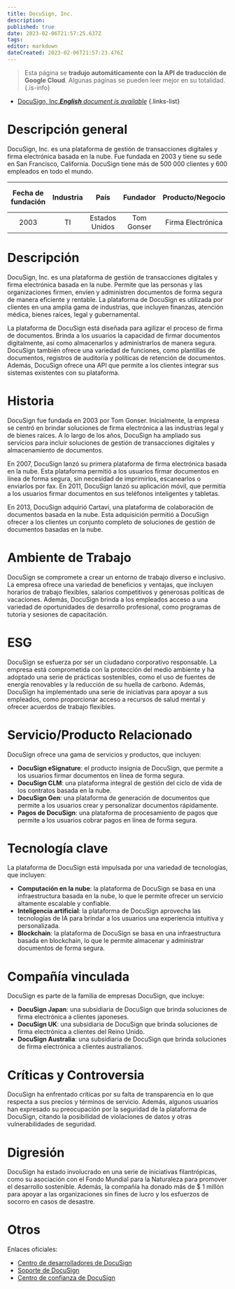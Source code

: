 ```yaml
---
title: DocuSign, Inc.
description: 
published: true
date: 2023-02-06T21:57:25.637Z
tags: 
editor: markdown
dateCreated: 2023-02-06T21:57:23.476Z
---
```


> Esta página se **tradujo automáticamente con la API de traducción de Google Cloud**.
Algunas páginas se pueden leer mejor en su totalidad.{.is-info}



- [DocuSign, Inc.***English** document is available*](/en/Knowledge-base/Dictionary/Company/docusign-inc-)
{.links-list}


# Descripción general

DocuSign, Inc. es una plataforma de gestión de transacciones digitales y firma electrónica basada en la nube. Fue fundada en 2003 y tiene su sede en San Francisco, California. DocuSign tiene más de 500 000 clientes y 600 empleados en todo el mundo.

| Fecha de fundación | Industria | País | Fundador | Producto/Negocio | Número de empleados | Ubicación de la Sede | Sitio web de la empresa |
| :----------------: | :-----: | :----: | :----: | :--------------: | :----------------: | :--------------------: | :--------------: |
| 2003 | TI | Estados Unidos | Tom Gonser | Firma Electrónica | 600 | San Francisco | [docusign.com](https://www.docusign.com/) |

# Descripción

DocuSign, Inc. es una plataforma de gestión de transacciones digitales y firma electrónica basada en la nube. Permite que las personas y las organizaciones firmen, envíen y administren documentos de forma segura de manera eficiente y rentable. La plataforma de DocuSign es utilizada por clientes en una amplia gama de industrias, que incluyen finanzas, atención médica, bienes raíces, legal y gubernamental.

La plataforma de DocuSign está diseñada para agilizar el proceso de firma de documentos. Brinda a los usuarios la capacidad de firmar documentos digitalmente, así como almacenarlos y administrarlos de manera segura. DocuSign también ofrece una variedad de funciones, como plantillas de documentos, registros de auditoría y políticas de retención de documentos. Además, DocuSign ofrece una API que permite a los clientes integrar sus sistemas existentes con su plataforma.

# Historia

DocuSign fue fundada en 2003 por Tom Gonser. Inicialmente, la empresa se centró en brindar soluciones de firma electrónica a las industrias legal y de bienes raíces. A lo largo de los años, DocuSign ha ampliado sus servicios para incluir soluciones de gestión de transacciones digitales y almacenamiento de documentos.

En 2007, DocuSign lanzó su primera plataforma de firma electrónica basada en la nube. Esta plataforma permitió a los usuarios firmar documentos en línea de forma segura, sin necesidad de imprimirlos, escanearlos o enviarlos por fax. En 2011, DocuSign lanzó su aplicación móvil, que permitía a los usuarios firmar documentos en sus teléfonos inteligentes y tabletas.

En 2013, DocuSign adquirió Cartavi, una plataforma de colaboración de documentos basada en la nube. Esta adquisición permitió a DocuSign ofrecer a los clientes un conjunto completo de soluciones de gestión de documentos basadas en la nube.

# Ambiente de Trabajo

DocuSign se compromete a crear un entorno de trabajo diverso e inclusivo. La empresa ofrece una variedad de beneficios y ventajas, que incluyen horarios de trabajo flexibles, salarios competitivos y generosas políticas de vacaciones. Además, DocuSign brinda a los empleados acceso a una variedad de oportunidades de desarrollo profesional, como programas de tutoría y sesiones de capacitación.

# ESG

DocuSign se esfuerza por ser un ciudadano corporativo responsable. La empresa está comprometida con la protección del medio ambiente y ha adoptado una serie de prácticas sostenibles, como el uso de fuentes de energía renovables y la reducción de su huella de carbono. Además, DocuSign ha implementado una serie de iniciativas para apoyar a sus empleados, como proporcionar acceso a recursos de salud mental y ofrecer acuerdos de trabajo flexibles.

# Servicio/Producto Relacionado

DocuSign ofrece una gama de servicios y productos, que incluyen:

* **DocuSign eSignature**: el producto insignia de DocuSign, que permite a los usuarios firmar documentos en línea de forma segura.
* **DocuSign CLM**: una plataforma integral de gestión del ciclo de vida de los contratos basada en la nube.
* **DocuSign Gen**: una plataforma de generación de documentos que permite a los usuarios crear y personalizar documentos rápidamente.
* **Pagos de DocuSign**: una plataforma de procesamiento de pagos que permite a los usuarios cobrar pagos en línea de forma segura.

# Tecnología clave

La plataforma de DocuSign está impulsada por una variedad de tecnologías, que incluyen:

* **Computación en la nube**: la plataforma de DocuSign se basa en una infraestructura basada en la nube, lo que le permite ofrecer un servicio altamente escalable y confiable.
* **Inteligencia artificial**: la plataforma de DocuSign aprovecha las tecnologías de IA para brindar a los usuarios una experiencia intuitiva y personalizada.
* **Blockchain**: la plataforma de DocuSign se basa en una infraestructura basada en blockchain, lo que le permite almacenar y administrar documentos de forma segura.

# Compañía vinculada

DocuSign es parte de la familia de empresas DocuSign, que incluye:

* **DocuSign Japan**: una subsidiaria de DocuSign que brinda soluciones de firma electrónica a clientes japoneses.
* **DocuSign UK**: una subsidiaria de DocuSign que brinda soluciones de firma electrónica a clientes del Reino Unido.
* **DocuSign Australia**: una subsidiaria de DocuSign que brinda soluciones de firma electrónica a clientes australianos.

# Críticas y Controversia

DocuSign ha enfrentado críticas por su falta de transparencia en lo que respecta a sus precios y términos de servicio. Además, algunos usuarios han expresado su preocupación por la seguridad de la plataforma de DocuSign, citando la posibilidad de violaciones de datos y otras vulnerabilidades de seguridad.

# Digresión

DocuSign ha estado involucrado en una serie de iniciativas filantrópicas, como su asociación con el Fondo Mundial para la Naturaleza para promover el desarrollo sostenible. Además, la compañía ha donado más de $ 1 millón para apoyar a las organizaciones sin fines de lucro y los esfuerzos de socorro en casos de desastre.

# Otros

Enlaces oficiales:

* [Centro de desarrolladores de DocuSign](https://developers.docusign.com/)
* [Soporte de DocuSign](https://support.docusign.com/)
* [Centro de confianza de DocuSign](https://trust.docusign.com/)